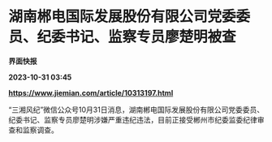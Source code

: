 # 湖南郴电国际发展股份有限公司党委委员、纪委书记、监察专员廖楚明被查
**界面快报**

**2023-10-31 03:45**

**https://www.jiemian.com/article/10313197.html**

“三湘风纪”微信公众号10月31日消息，湖南郴电国际发展股份有限公司党委委员、纪委书记、监察专员廖楚明涉嫌严重违纪违法，目前正接受郴州市纪委监委纪律审查和监察调查。
